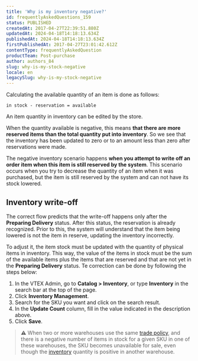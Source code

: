 ```yaml
---
title: 'Why is my inventory negative?'
id: frequentlyAskedQuestions_159
status: PUBLISHED
createdAt: 2017-04-27T22:39:51.880Z
updatedAt: 2024-04-18T14:18:13.634Z
publishedAt: 2024-04-18T14:18:13.634Z
firstPublishedAt: 2017-04-27T23:01:42.612Z
contentType: frequentlyAskedQuestion
productTeam: Post-purchase
author: authors_84
slug: why-is-my-stock-negative
locale: en
legacySlug: why-is-my-stock-negative
---
```


Calculating the available quantity of an item is done as follows:

`in stock - reservation = available`

An item quantity in inventory can be edited by the store.

When the quantity available is negative, this means __that there are more reserved items than the total quantity put into inventory__. So we see that the inventory has been updated to zero or to an amount less than zero after reservations were made.

The negative inventory scenario happens __when you attempt to write off an order item when this item is still reserved by the system__. This scenario occurs when you try to decrease the quantity of an item when it was purchased, but the item is still reserved by the system and can not have its stock lowered.

## Inventory write-off

The correct flow predicts that the write-off happens only after the __Preparing Delivery__ status. After this status, the reservation is already recognized. Prior to this, the system will understand that the item being lowered is not the item in reserve, updating the inventory incorrectly.

To adjust it, the item stock must be updated with the quantity of physical items in inventory. This way, the value of the items in stock must be the sum of the available items plus the items that are reserved and that are not yet in the __Preparing Delivery__ status. Te correction can be done by following the steps below:

1. In the VTEX Admin, go to __Catalog > Inventory__, or type __Inventory__ in the search bar at the top of the page.
2. Click __Inventory Management__.
3. Search for the SKU you want and click on the search result.
4. In the __Update Count__ column, fill in the value indicated in the description above.
5. Click __Save__.

>⚠️ When two or more warehouses use the same [trade policy](https://help.vtex.com/en/tutorial/how-trade-policies-work--6Xef8PZiFm40kg2STrMkMV), and there is a negative number of items in stock for a given SKU in one of these warehouses, the SKU becomes unavailable for sale, even though the  [inventory](https://help.vtex.com/en/tutorial/managing-stock-items--tutorials_139) quantity is positive in another warehouse.
